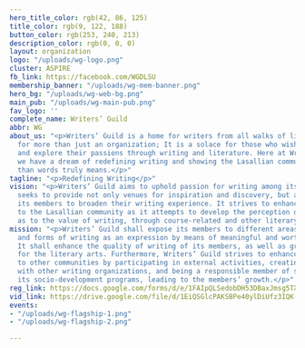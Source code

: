 ```yaml
---
hero_title_color: rgb(42, 86, 125)
title_color: rgb(9, 122, 188)
button_color: rgb(253, 240, 213)
description_color: rgb(0, 0, 0)
layout: organization
logo: "/uploads/wg-logo.png"
cluster: ASPIRE
fb_link: https://facebook.com/WGDLSU
membership_banner: "/uploads/wg-mem-banner.png"
hero_bg: "/uploads/wg-web-bg.png"
main_pub: "/uploads/wg-main-pub.png"
fav_logo: ''
complete_name: Writers’ Guild
abbr: WG
about_us: "<p>Writers’ Guild is a home for writers from all walks of life. It stands
  for more than just an organization; It is a solace for those who wish to discover
  and explore their passions through writing and literature. Here at Writers’ Guild,
  we have a dream of redefining writing and showing the Lasallian community what more
  than words truly means.</p>"
tagline: "<p>Redefining Writing</p>"
vision: "<p>Writers’ Guild aims to uphold passion for writing among its members. It
  seeks to provide not only venues for inspiration and discovery, but also ways for
  its members to broaden their writing experience. It strives to enhance its recognition
  to the Lasallian community as it attempts to develop the perception of the Lasallians
  as to the value of writing, through course-related and other literary works.</p>"
mission: "<p>Writers’ Guild shall expose its members to different areas of learning
  and forms of writing as an expression by means of meaningful and worthwhile activities.
  It shall enhance the quality of writing of its members, as well as grow their passion
  for the literary arts. Furthermore, Writers’ Guild strives to enhance its recognition
  to other communities by participating in external activities, creating connections
  with other writing organizations, and being a responsible member of society through
  its socio-development programs, leading to the members’ growth.</p>"
reg_link: https://docs.google.com/forms/d/e/1FAIpQLSedobDH53DBaxJmsg5TXpSboeVhiRfN2lgdJR41TZkpSjWEHw/viewform
vid_link: https://drive.google.com/file/d/1EiQSGlcPAKSBPe40ylDiUfz3IQK-tXgt/preview
events:
- "/uploads/wg-flagship-1.png"
- "/uploads/wg-flagship-2.png"

---
```

